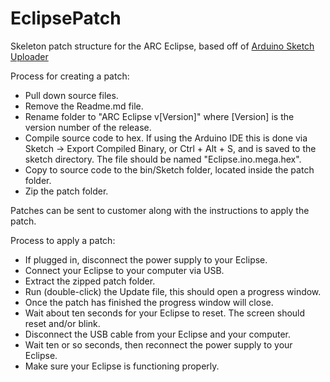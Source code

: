 # EclipsePatch

Skeleton patch structure for the ARC Eclipse, based off of <a href="https://github.com/twinearthsoftware/ArduinoSketchUploader">Arduino Sketch Uploader</a>

Process for creating a patch:

<ul>
  <li>
    Pull down source files.
  </li>
  <li>
    Remove the Readme.md file.
  <li>
    Rename folder to "ARC Eclipse v[Version]" where [Version] is the version number of the release.
  </li>
  <li>
    Compile source code to hex. If using the Arduino IDE this is done via Sketch -> Export Compiled Binary, or Ctrl + Alt + S, and is saved to the sketch directory. The file should be named "Eclipse.ino.mega.hex".
  </li>
  <li>
    Copy to source code to the bin/Sketch folder, located inside the patch folder.
  </li>
  <li>
    Zip the patch folder.
  </li>
</ul>

Patches can be sent to customer along with the instructions to apply the patch.

Process to apply a patch:

<ul>
  <li>
    If plugged in, disconnect the power supply to your Eclipse.
  </li>
  <li>
    Connect your Eclipse to your computer via USB.
  </li>
  <li>
    Extract the zipped patch folder.
  </li>
  <li>
    Run (double-click) the Update file, this should open a progress window.
  </li>
  <li>
    Once the patch has finished the progress window will close.
  </li>
  <li>
    Wait about ten seconds for your Eclipse to reset. The screen should reset and/or blink.
  </li>
  <li>
    Disconnect the USB cable from your Eclipse and your computer.
  </li>
  <li>
    Wait ten or so seconds, then reconnect the power supply to your Eclipse.
  </li>
  <li>
    Make sure your Eclipse is functioning properly.
  </li>
</ul>
  
